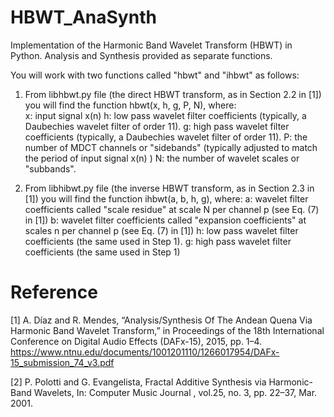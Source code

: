 # HBWT_AnaSynth
Implementation of the Harmonic Band Wavelet Transform (HBWT) in Python.
Analysis and Synthesis provided as separate functions.

You will work with two functions called "hbwt" and "ihbwt" as follows:

1. From libhbwt.py file (the direct HBWT transform, as in Section 2.2 in [1]) you will find the function hbwt(x, h, g, P, N), where:<br />
x: input signal x(n)
h: low pass wavelet filter coefficients (typically, a Daubechies wavelet filter of order 11).
g: high pass wavelet filter coefficients (typically, a Daubechies wavelet filter of order 11).
P: the number of MDCT channels or "sidebands" (typically adjusted to match the period of input signal x(n) )
N: the number of wavelet scales or "subbands".

2. From libhibwt.py file (the inverse HBWT transform, as in Section 2.3 in [1]) you will find the function ihbwt(a, b, h, g), where:
a: wavelet filter coefficients called "scale residue" at scale N per channel p (see Eq. (7) in [1])
b: wavelet filter coefficients called "expansion coefficients" at scales n per channel p (see Eq. (7) in [1])
h: low pass wavelet filter coefficients (the same used in Step 1).
g: high pass wavelet filter coefficients (the same used in Step 1)

# Reference
[1] A. Díaz and R. Mendes, “Analysis/Synthesis Of The Andean Quena Via Harmonic Band Wavelet Transform,” in Proceedings of the 18th International Conference on Digital Audio Effects (DAFx-15), 2015, pp. 1–4.
https://www.ntnu.edu/documents/1001201110/1266017954/DAFx-15_submission_74_v3.pdf

[2] P. Polotti and G. Evangelista, Fractal Additive Synthesis via Harmonic-Band Wavelets, In: Computer Music Journal , vol.25, no. 3, pp. 22–37, Mar. 2001.
